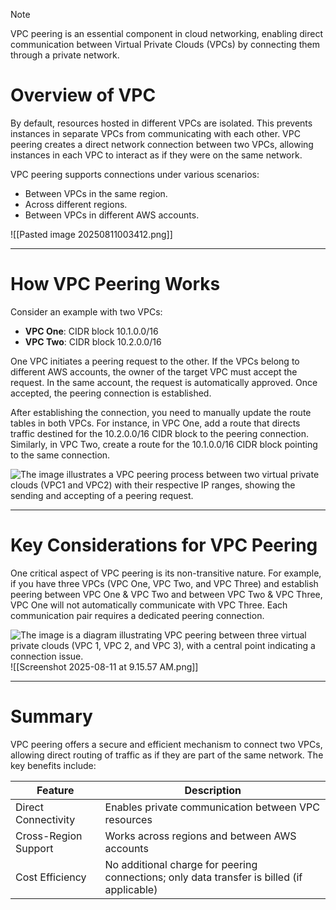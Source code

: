 > [!Note]
> VPC peering is an essential component in cloud networking, enabling direct communication between Virtual Private Clouds (VPCs) by connecting them through a private network.

# Overview of VPC

By default, resources hosted in different VPCs are isolated. This prevents instances in separate VPCs from communicating with each other. VPC peering creates a direct network connection between two VPCs, allowing instances in each VPC to interact as if they were on the same network.

VPC peering supports connections under various scenarios:

- Between VPCs in the same region.
- Across different regions.
- Between VPCs in different AWS accounts.

![[Pasted image 20250811003412.png]]

---
# How VPC Peering Works

Consider an example with two VPCs:

- **VPC One**: CIDR block 10.1.0.0/16
- **VPC Two**: CIDR block 10.2.0.0/16

One VPC initiates a peering request to the other. If the VPCs belong to different AWS accounts, the owner of the target VPC must accept the request. In the same account, the request is automatically approved. Once accepted, the peering connection is established.

After establishing the connection, you need to manually update the route tables in both VPCs. For instance, in VPC One, add a route that directs traffic destined for the 10.2.0.0/16 CIDR block to the peering connection. Similarly, in VPC Two, create a route for the 10.1.0.0/16 CIDR block pointing to the same connection.

![The image illustrates a VPC peering process between two virtual private clouds (VPC1 and VPC2) with their respective IP ranges, showing the sending and accepting of a peering request.](https://kodekloud.com/kk-media/image/upload/v1752865725/notes-assets/images/AWS-Solutions-Architect-Associate-Certification-VPC-Peering/vpc-peering-process-ip-ranges.jpg)

---

# Key Considerations for VPC Peering

One critical aspect of VPC peering is its non-transitive nature. For example, if you have three VPCs (VPC One, VPC Two, and VPC Three) and establish peering between VPC One & VPC Two and between VPC Two & VPC Three, VPC One will not automatically communicate with VPC Three. Each communication pair requires a dedicated peering connection.

![The image is a diagram illustrating VPC peering between three virtual private clouds (VPC 1, VPC 2, and VPC 3), with a central point indicating a connection issue.](https://kodekloud.com/kk-media/image/upload/v1752865727/notes-assets/images/AWS-Solutions-Architect-Associate-Certification-VPC-Peering/vpc-peering-diagram-connection-issue.jpg)
![[Screenshot 2025-08-11 at 9.15.57 AM.png]]

---
# Summary

VPC peering offers a secure and efficient mechanism to connect two VPCs, allowing direct routing of traffic as if they are part of the same network. The key benefits include:

|Feature|Description|
|---|---|
|Direct Connectivity|Enables private communication between VPC resources|
|Cross-Region Support|Works across regions and between AWS accounts|
|Cost Efficiency|No additional charge for peering connections; only data transfer is billed (if applicable)|